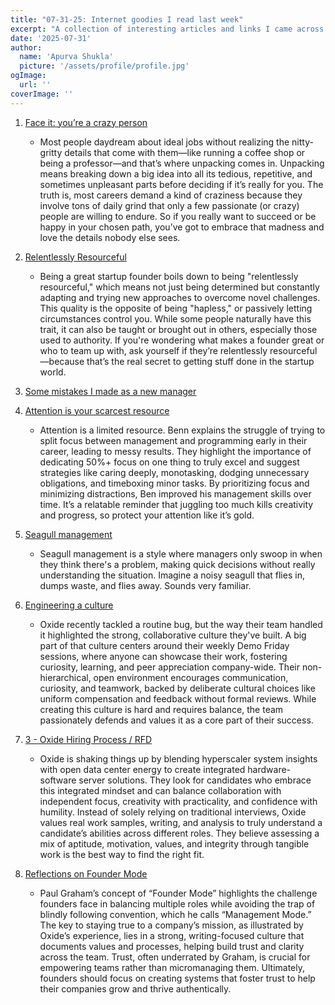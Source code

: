 ```yaml
---
title: "07-31-25: Internet goodies I read last week"
excerpt: "A collection of interesting articles and links I came across this week."
date: '2025-07-31'
author:
  name: 'Apurva Shukla'
  picture: '/assets/profile/profile.jpg'
ogImage:
  url: ''
coverImage: ''
---
```


1. [Face it: you’re a crazy person](https://www.experimental-history.com/p/face-it-youre-a-crazy-person)
    - Most people daydream about ideal jobs without realizing the nitty-gritty details that come with them—like running a coffee shop or being a professor—and that’s where unpacking comes in. Unpacking means breaking down a big idea into all its tedious, repetitive, and sometimes unpleasant parts before deciding if it’s really for you. The truth is, most careers demand a kind of craziness because they involve tons of daily grind that only a few passionate (or crazy) people are willing to endure. So if you really want to succeed or be happy in your chosen path, you’ve got to embrace that madness and love the details nobody else sees.

2. [Relentlessly Resourceful](https://www.paulgraham.com/relres.html)
    - Being a great startup founder boils down to being "relentlessly resourceful," which means not just being determined but constantly adapting and trying new approaches to overcome novel challenges. This quality is the opposite of being "hapless," or passively letting circumstances control you. While some people naturally have this trait, it can also be taught or brought out in others, especially those used to authority. If you're wondering what makes a founder great or who to team up with, ask yourself if they’re relentlessly resourceful—because that’s the real secret to getting stuff done in the startup world.

3. [Some mistakes I made as a new manager](https://www.benkuhn.net/newmgr/)

4. [Attention is your scarcest resource](https://www.benkuhn.net/attention/)
    - Attention is a limited resource. Benn explains the struggle of trying to split focus between management and programming early in their career, leading to messy results. They highlight the importance of dedicating 50%+ focus on one thing to truly excel and suggest strategies like caring deeply, monotasking, dodging unnecessary obligations, and timeboxing minor tasks. By prioritizing focus and minimizing distractions, Ben improved his management skills over time. It’s a relatable reminder that juggling too much kills creativity and progress, so protect your attention like it’s gold.

5. [Seagull management](https://en.wikipedia.org/wiki/Seagull_management)
    - Seagull management is a style where managers only swoop in when they think there's a problem, making quick decisions without really understanding the situation. Imagine a noisy seagull that flies in, dumps waste, and flies away. Sounds very familiar.

6. [Engineering a culture](https://bcantrill.dtrace.org/2024/03/31/engineering-a-culture/)
    - Oxide recently tackled a routine bug, but the way their team handled it highlighted the strong, collaborative culture they've built. A big part of that culture centers around their weekly Demo Friday sessions, where anyone can showcase their work, fostering curiosity, learning, and peer appreciation company-wide. Their non-hierarchical, open environment encourages communication, curiosity, and teamwork, backed by deliberate cultural choices like uniform compensation and feedback without formal reviews. While creating this culture is hard and requires balance, the team passionately defends and values it as a core part of their success.

7. [3 - Oxide Hiring Process / RFD](https://rfd.shared.oxide.computer/rfd/0003)
    - Oxide is shaking things up by blending hyperscaler system insights with open data center energy to create integrated hardware-software server solutions. They look for candidates who embrace this integrated mindset and can balance collaboration with independent focus, creativity with practicality, and confidence with humility. Instead of solely relying on traditional interviews, Oxide values real work samples, writing, and analysis to truly understand a candidate’s abilities across different roles. They believe assessing a mix of aptitude, motivation, values, and integrity through tangible work is the best way to find the right fit.

8. [Reflections on Founder Mode](https://bcantrill.dtrace.org/2024/09/02/reflections-on-founder-mode/)
    - Paul Graham’s concept of “Founder Mode” highlights the challenge founders face in balancing multiple roles while avoiding the trap of blindly following convention, which he calls “Management Mode.” The key to staying true to a company’s mission, as illustrated by Oxide’s experience, lies in a strong, writing-focused culture that documents values and processes, helping build trust and clarity across the team. Trust, often underrated by Graham, is crucial for empowering teams rather than micromanaging them. Ultimately, founders should focus on creating systems that foster trust to help their companies grow and thrive authentically.
